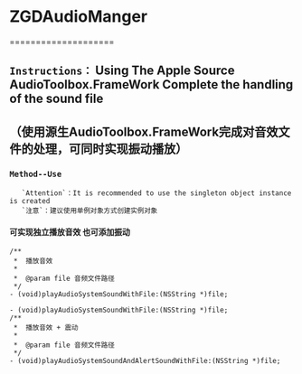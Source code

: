 # ZGDAudioManger 
====================
## `Instructions：`  Using The Apple Source  AudioToolbox.FrameWork Complete the handling of the sound file
（使用源生AudioToolbox.FrameWork完成对音效文件的处理，可同时实现振动播放）
-------------------------------------------------------------------------

### `Method--Use`
       `Attention`：It is recommended to use the singleton object instance is created  
       `注意`：建议使用单例对象方式创建实例对象

####  可实现独立播放音效 也可添加振动
```objc
/**
 *  播放音效
 *
 *  @param file 音频文件路径
 */
- (void)playAudioSystemSoundWithFile:(NSString *)file;
```
```objc
- (void)playAudioSystemSoundWithFile:(NSString *)file;
/**
 *  播放音效 + 震动
 *
 *  @param file 音频文件路径
 */
- (void)playAudioSystemSoundAndAlertSoundWithFile:(NSString *)file;
```





